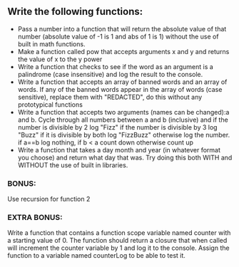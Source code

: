 ## Write the following functions:

* Pass a number into a function that will return the absolute value of that number (absolute value of -1 is 1 and abs of 1 is 1) without the use of built in math functions.
* Make a function called pow that accepts arguments x and y and returns the value of x to the y power
* Write a function that checks to see if the word as an argument is a palindrome (case insensitive) and log the result to the console.
* Write a function that accepts an array of banned words and an array of words. If any of the banned words appear in the array of words (case sensitive), replace them with "REDACTED", do this without any prototypical functions
* Write a function that accepts two arguments (names can be changed):a and b. Cycle through all numbers between a and b (inclusive) and if the number is divisible by 2 log "Fizz" if the number is divisible by 3 log "Buzz" if it is divisible by both log "FizzBuzz" otherwise log the number. if a==b log nothing, if b < a count down otherwise count up
* Write a function that takes a day month and year (in whatever format you choose) and return what day that was. Try doing this both WITH and WITHOUT the use of built in libraries.

### BONUS: 
Use recursion for function 2
### EXTRA BONUS: 
Write a function that contains a function scope variable named counter with a starting value of 0.
   The function should return a closure that when called will increment the counter variable by 1 and log it to the console.
   Assign the function to a variable named counterLog to be able to test it.
